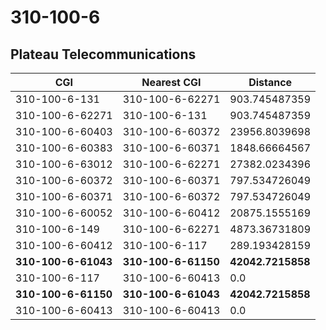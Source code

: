 # 310-100-6
## Plateau Telecommunications


| CGI | Nearest CGI | Distance |
|-----|-------------|----------|
| 310-100-6-131 | 310-100-6-62271 | 903.745487359 |
| 310-100-6-62271 | 310-100-6-131 | 903.745487359 |
| 310-100-6-60403 | 310-100-6-60372 | 23956.8039698 |
| 310-100-6-60383 | 310-100-6-60371 | 1848.66664567 |
| 310-100-6-63012 | 310-100-6-62271 | 27382.0234396 |
| 310-100-6-60372 | 310-100-6-60371 | 797.534726049 |
| 310-100-6-60371 | 310-100-6-60372 | 797.534726049 |
| 310-100-6-60052 | 310-100-6-60412 | 20875.1555169 |
| 310-100-6-149 | 310-100-6-62271 | 4873.36731809 |
| 310-100-6-60412 | 310-100-6-117 | 289.193428159 |
| **310-100-6-61043** | **310-100-6-61150** | **42042.7215858** |
| 310-100-6-117 | 310-100-6-60413 | 0.0 |
| **310-100-6-61150** | **310-100-6-61043** | **42042.7215858** |
| 310-100-6-60413 | 310-100-6-60413 | 0.0 |

